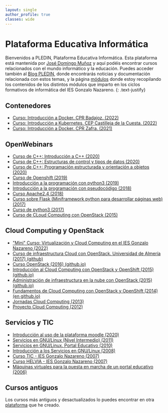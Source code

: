 ```yaml
---
layout: single
author_profile: true
classes: wide
---
```

# Plataforma Educativa Informática

Bienvenidos a PLEDIN, Plataforma Educativa Informática. Esta plataforma está mantenida por [José Domingo Muñoz](https://www.josedomingo.org/pledin/about/) y aquí podéis encontrar cursos relacionados con el mundo informático y la educación. Puedes acceder también al [Blog PLEDIN](https://www.josedomingo.org/), donde encontrarás noticias y documentación relacionada con estos temas, y la página [módulos](https://fp.josedomingo.org) donde estoy recopilando los contenidos de los distintos módulos que imparto en los ciclos formativos de informática del IES Gonzalo Nazareno. 
{: .text-justify}

## Contenedores

* [Curso: Introducción a  Docker. CPR Badajoz. (2022)](https://josedom24.github.io/curso_docker_2022/)
* [Curso: Introducción a Kubernetes. CEP Castilleja de la Cuesta. (2022)](https://github.com/iesgn/curso_kubernetes_cep)
* [Curso: Introducción a  Docker. CPR Zafra. (2021)](https://iesgn.github.io/curso_docker_2021/)

## OpenWebinars

* [Curso de C++: Introducción a C++ (2020)](cursos/curso_cpp1/index.html)
* [Curso de C++: Estructuras de control y tipos de datos (2020)](cursos/curso_cpp2/index.html)
* [Curso de C++: Programación estructurada y orientación a objetos (2020)](cursos/curso_cpp3/index.html)
* [Curso de Openshift (2019)](cursos/openshift/index.html)
* [Introducción a la programación con python3 (2019)](cursos/programacion_python3/index.html)
* [Introducción a la programación con pseudocódigo (2018)](cursos/programacion/index.html)
* [Curso Apache2.4 (2018)](cursos/apache24/index.html)
* [Curso sobre Flask (Miniframework python para desarrollar páginas web) (2017)](cursos/flask/index.html)
* [Curso de python3 (2017)](cursos/python3/index.html)
* [Curso de CLoud Computing con OpenStack (2015)](http://iesgn.github.io/ow1/)

## Cloud Computing y OpenStack

* ["Mini" Curso: Virtualización y Cloud Computing en el IES Gonzalo Nazareno (2022)](https://www.josedomingo.org/pledin/2022/05/curso-cloud-iesgn)
* [Curso de infraestructura Cloud con OpenStack. Universidad de Almería (2017) (github)](https://github.com/iesgn/curso-ual17)
* [Curso OpenStack (2016) (github.io)](http://iesgn.github.io/emergya/)
* [Introducción al Cloud Computing con OpenStack y OpenShift (2015) (github.io)](http://iesgn.github.io/cloud3/)
* [Administración de infraestructura en la nube con OpenStack (2015) (github.io)](http://iesgn.github.io/cloud2/)
* [Fundamentos de Cloud Computing con OpenStack y OpenShift (2014) (en github.io)](http://iesgn.github.io/cloud)
* [Jornadas Cloud Computing (2013)](cursos/cloud2013/index.html)
* [Proyecto Cloud Computing (2012)](cursos/cloud2012/index.html)

## Servicios y TIC

* [Introducción al uso de la plataforma moodle (2020)](cursos/moodle2020/index.html)
* [Servicios en GNU/Linux (Nivel Intermedio) (2011)](cursos/servicios2011/index.html)
* [Servicios en GNU/Linux. Portal Educativo (2010)](cursos/servicios2010/index.html)
* [Introducción a los Servicios en GNU/Linux (2008)](cursos/servicios2008/index.html)
* [Curso TIC - IES Gonzalo Nazareno (2007)](cursos/tic2007/index.html)
* [Curso HELVIA - IES Gonzalo Nazareno (2007)](cursos/helvia2007/index.html)
* [Máquinas virtuales para la puesta en marcha de un portal educativo (2006)](cursos/mv2006/index.html)

## Cursos antiguos

Los cursos más antiguos y desactualizados lo puedes encontrar en otra [plataforma](http://pledin.gnomio.com) que he creado.
